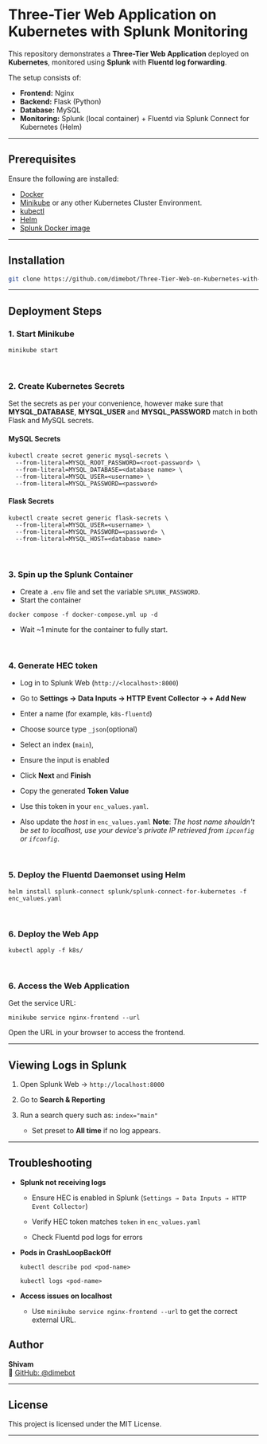 # Three-Tier Web Application on Kubernetes with Splunk Monitoring

This repository demonstrates a **Three-Tier Web Application** deployed on **Kubernetes**, monitored using **Splunk** with **Fluentd log forwarding**.

The setup consists of:
- **Frontend:** Nginx  
- **Backend:** Flask (Python)  
- **Database:** MySQL  
- **Monitoring:** Splunk (local container) + Fluentd via Splunk Connect for Kubernetes (Helm)
---
## Prerequisites

Ensure the following are installed:

- [Docker](https://www.docker.com/)
- [Minikube](https://minikube.sigs.k8s.io/docs/) or any other Kubernetes Cluster Environment.
- [kubectl](https://kubernetes.io/docs/tasks/tools/)
- [Helm](https://helm.sh/docs/)
- [Splunk Docker image](https://hub.docker.com/r/splunk/splunk)
---
## Installation
```bash
git clone https://github.com/dimebot/Three-Tier-Web-on-Kubernetes-with-Splunk-Monitoring.git
```
---
##  Deployment Steps
### 1. Start Minikube
```bash
minikube start
```
<br>

### 2. Create Kubernetes Secrets
Set the secrets as per your convenience, however make sure that **MYSQL_DATABASE**, **MYSQL_USER** and **MYSQL_PASSWORD** match in both Flask and MySQL secrets.

#### MySQL Secrets
```
kubectl create secret generic mysql-secrets \
  --from-literal=MYSQL_ROOT_PASSWORD=<root-password> \
  --from-literal=MYSQL_DATABASE=<database name> \
  --from-literal=MYSQL_USER=<username> \
  --from-literal=MYSQL_PASSWORD=<password>
  ```

#### Flask Secrets
```
kubectl create secret generic flask-secrets \
  --from-literal=MYSQL_USER=<username> \
  --from-literal=MYSQL_PASSWORD=<password> \
  --from-literal=MYSQL_HOST=<database name>
  ```

<br>

### 3. Spin up the Splunk Container
- Create a `.env` file and set the variable `SPLUNK_PASSWORD`.
- Start the container 
```
docker compose -f docker-compose.yml up -d
```
- Wait ~1 minute for the container to fully start.

<br>

### 4. Generate HEC token
-   Log in to Splunk Web (`http://<localhost>:8000`) 
-   Go to **Settings → Data Inputs → HTTP Event Collector → + Add New**
-   Enter a name (for example, `k8s-fluentd`)
-   Choose source type `_json`(optional)
-   Select an index (`main`),
-   Ensure the input is enabled
-   Click **Next** and **Finish**
-   Copy the generated **Token Value**
    
-   Use this token in your `enc_values.yaml`.
-  Also update the *host* in `enc_values.yaml`
**Note**: *The host name shouldn't be set to localhost, use your device's private IP retrieved from `ipconfig` or `ifconfig`*.

<br>

### 5. Deploy the Fluentd Daemonset using Helm
 ```
 helm install splunk-connect splunk/splunk-connect-for-kubernetes -f enc_values.yaml
 ```

<br>

 ### 6. Deploy the Web App
```
kubectl apply -f k8s/
```

<br>

 ### 6. Access the Web Application
 
Get the service URL:

```
minikube service nginx-frontend --url
```

Open the URL in your browser to access the frontend.

---

## Viewing Logs in Splunk

1.  Open Splunk Web → `http://localhost:8000`
    
2.  Go to **Search & Reporting**
    
3.  Run a search query such as:
    `index="main"` 
	- Set preset to **All time** if no log appears. 

----------

## Troubleshooting

-   **Splunk not receiving logs**
    
    -   Ensure HEC is enabled in Splunk (`Settings → Data Inputs → HTTP Event Collector`)
        
    -   Verify HEC token matches `token` in `enc_values.yaml`
        
    -   Check Fluentd pod logs for errors
        
-   **Pods in CrashLoopBackOff**
    
    ```
    kubectl describe pod <pod-name>
    ```
    ```
    kubectl logs <pod-name>
    ```
    
-   **Access issues on localhost**
    
    -   Use `minikube service nginx-frontend --url` to get the correct external URL.
## Author

**Shivam**  
🔗 [GitHub: @dimebot](https://github.com/dimebot)

----------

##  License

This project is licensed under the MIT License.

---
